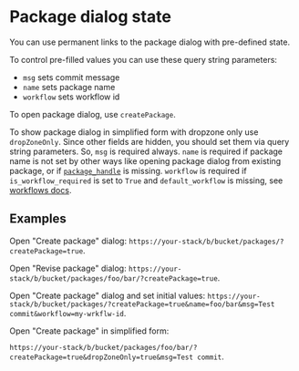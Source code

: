 # Package dialog state

You can use permanent links to the package dialog with pre-defined state.

To control pre-filled values you can use these query string parameters:

* `msg` sets commit message
* `name` sets package name
* `workflow` sets workflow id

To open package dialog, use `createPackage`.

To show package dialog in simplified form with dropzone only use `dropZoneOnly`.
Since other fields are hidden, you should set them via query string parameters.
So, `msg` is required always. `name` is required if package name is not set by
other ways like opening package dialog from existing package, or if
[`package_handle`](../advanced/workflows#package-name-defaults-quilt-catalog) is
missing. `workflow` is required if `is_workflow_required` is set to `True` and
`default_workflow` is missing, see
[workflows docs](../advanced/workflows#package-name-defaults-quilt-catalog).

## Examples

Open "Create package" dialog:
`https://your-stack/b/bucket/packages/?createPackage=true`.

Open "Revise package" dialog:
`https://your-stack/b/bucket/packages/foo/bar/?createPackage=true`.

Open "Create package" dialog and set initial values:
`https://your-stack/b/bucket/packages/?createPackage=true&name=foo/bar&msg=Test commit&workflow=my-wrkflw-id`.

Open "Create package" in simplified form:
<!-- markdownlint-disable-next-line line-length -->
`https://your-stack/b/bucket/packages/foo/bar/?createPackage=true&dropZoneOnly=true&msg=Test commit`.
